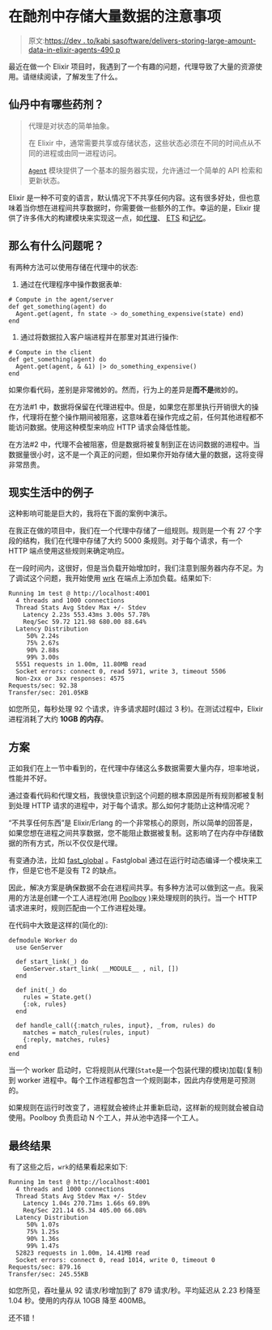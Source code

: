 # 在酏剂中存储大量数据的注意事项

> 原文:[https://dev . to/kabi sasoftware/delivers-storing-large-amount-data-in-elixir-agents-490 p](https://dev.to/kabisasoftware/caveats-storing-large-amounts-of-data-in-elixir-agents-490p)

最近在做一个 Elixir 项目时，我遇到了一个有趣的问题，代理导致了大量的资源使用。请继续阅读，了解发生了什么。

## [](#what-are-agents-in-elixir)仙丹中有哪些药剂？

> 代理是对状态的简单抽象。
> 
> 在 Elixir 中，通常需要共享或存储状态，这些状态必须在不同的时间点从不同的进程或由同一进程访问。
> 
> [`Agent`](https://hexdocs.pm/elixir/Agent.html#content) 模块提供了一个基本的服务器实现，允许通过一个简单的 API 检索和更新状态。

Elixir 是一种不可变的语言，默认情况下不共享任何内容。这有很多好处，但也意味着当你想在进程间共享数据时，你需要做一些额外的工作。幸运的是，Elixir 提供了许多伟大的构建模块来实现这一点，如[代理](https://hexdocs.pm/elixir/Agent.html)、 [ETS](https://elixir-lang.org/getting-started/mix-otp/ets.html) 和[记忆](https://elixirschool.com/en/lessons/specifics/mnesia/)。

## [](#so-whats-the-problem)那么有什么问题呢？

有两种方法可以使用存储在代理中的状态:

1.  通过在代理程序中操作数据表单:

```
# Compute in the agent/server
def get_something(agent) do
  Agent.get(agent, fn state -> do_something_expensive(state) end)
end 
```

1.  通过将数据拉入客户端进程并在那里对其进行操作:

```
# Compute in the client
def get_something(agent) do
  Agent.get(agent, & &1) |> do_something_expensive()
end 
```

如果你看代码，差别是非常微妙的。然而，行为上的差异是**而不是**微妙的。

在方法#1 中，数据将保留在代理进程中。但是，如果您在那里执行开销很大的操作，代理将在整个操作期间被阻塞，这意味着在操作完成之前，任何其他进程都不能访问数据。使用这种模型来响应 HTTP 请求会降低性能。

在方法#2 中，代理不会被阻塞，但是数据将被复制到正在访问数据的进程中。当数据量很小时，这不是一个真正的问题，但如果你开始存储大量的数据，这将变得非常昂贵。

## [](#real-life-example)现实生活中的例子

这种影响可能是巨大的，我将在下面的案例中演示。

在我正在做的项目中，我们在一个代理中存储了一组规则。规则是一个有 27 个字段的结构，我们在代理中存储了大约 5000 条规则。对于每个请求，有一个 HTTP 端点使用这些规则来确定响应。

在一段时间内，这很好，但是当负载开始增加时，我们注意到服务器内存不足。为了调试这个问题，我开始使用 [wrk](https://github.com/wg/wrk) 在端点上添加负载。结果如下:

```
Running 1m test @ http://localhost:4001
  4 threads and 1000 connections
  Thread Stats Avg Stdev Max +/- Stdev
    Latency 2.23s 553.43ms 3.00s 57.78%
    Req/Sec 59.72 121.98 680.00 88.64%
  Latency Distribution
     50% 2.24s
     75% 2.67s
     90% 2.88s
     99% 3.00s
  5551 requests in 1.00m, 11.80MB read
  Socket errors: connect 0, read 5971, write 3, timeout 5506
  Non-2xx or 3xx responses: 4575
Requests/sec: 92.38
Transfer/sec: 201.05KB 
```

如您所见，每秒处理 92 个请求，许多请求超时(超过 3 秒)。在测试过程中，Elixir 进程消耗了大约 **10GB 的内存**。

## [](#solutions)方案

正如我们在上一节中看到的，在代理中存储这么多数据需要大量内存，坦率地说，性能并不好。

通过查看代码和代理文档，我很快意识到这个问题的根本原因是所有规则都被复制到处理 HTTP 请求的进程中，对于每个请求。那么如何才能防止这种情况呢？

“不共享任何东西”是 Elixir/Erlang 的一个非常核心的原则，所以简单的回答是，如果您想在进程之间共享数据，您不能阻止数据被复制。这影响了在内存中存储数据的所有方式，所以不仅仅是代理。

有变通办法，比如 [fast_global](https://github.com/discordapp/fastglobal) 。Fastglobal 通过在运行时动态编译一个模块来工作，但是它也不是没有 T2 的缺点。

因此，解决方案是确保数据不会在进程间共享。有多种方法可以做到这一点。我采用的方法是创建一个工人进程池(用 [Poolboy](https://elixirschool.com/en/lessons/libraries/poolboy/) )来处理规则的执行。当一个 HTTP 请求进来时，规则匹配由一个工作进程处理。

在代码中大致是这样的(简化的):

```
defmodule Worker do
  use GenServer

  def start_link(_) do
    GenServer.start_link( __MODULE__ , nil, [])
  end

  def init(_) do
    rules = State.get()
    {:ok, rules}
  end

  def handle_call({:match_rules, input}, _from, rules) do
    matches = match_rules(rules, input)
    {:reply, matches, rules}
  end
end 
```

当一个 worker 启动时，它将规则从代理(`State`是一个包装代理的模块)加载(复制)到 worker 进程中。每个工作进程都包含一个规则副本，因此内存使用是可预测的。

如果规则在运行时改变了，进程就会被终止并重新启动，这样新的规则就会被自动使用。Poolboy 负责启动 N 个工人，并从池中选择一个工人。

## [](#end-result)最终结果

有了这些之后，`wrk`的结果看起来如下:

```
Running 1m test @ http://localhost:4001
  4 threads and 1000 connections
  Thread Stats Avg Stdev Max +/- Stdev
    Latency 1.04s 270.71ms 1.66s 69.89%
    Req/Sec 221.14 65.34 405.00 66.08%
  Latency Distribution
     50% 1.07s
     75% 1.25s
     90% 1.36s
     99% 1.47s
  52823 requests in 1.00m, 14.41MB read
  Socket errors: connect 0, read 1014, write 0, timeout 0
Requests/sec: 879.16
Transfer/sec: 245.55KB 
```

如您所见，吞吐量从 92 请求/秒增加到了 879 请求/秒。平均延迟从 2.23 秒降至 1.04 秒。使用的内存从 10GB 降至 400MB。

还不错！